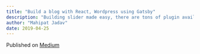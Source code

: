 ```yaml
---
title: "Build a blog with React, Wordpress using Gatsby"
description: "Building slider made easy, there are tons of plugin available to add a slider on your web app, but each one comes with lots of extra code"
author: "Mahipat Jadav"
date: 2019-04-25
---
```


Published on [Medium](https://medium.com/@mjadav/simple-slider-for-your-web-page-50115fbebc61)
